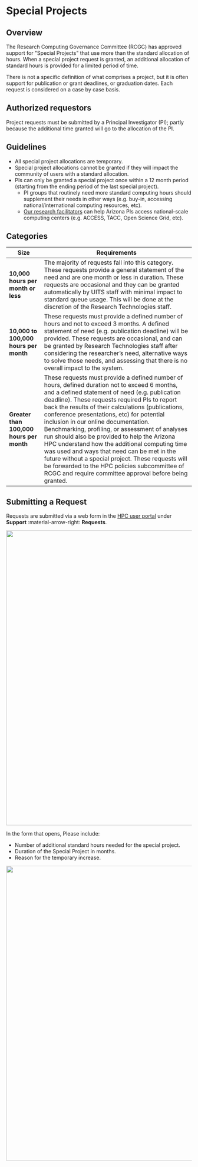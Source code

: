 # Special Projects

## Overview

The Research Computing Governance Committee (RCGC) has approved support for "Special Projects" that use more than the standard allocation of hours. When a special project request is granted, an additional allocation of standard hours is provided for a limited period of time.   

There is not a specific definition of what comprises a project, but it is often support for publication or grant deadlines, or graduation dates. Each request is considered on a case by case basis.

## Authorized requestors
Project requests must be submitted by a Principal Investigator (PI); partly because the additional time granted will go to the allocation of the PI.

## Guidelines

* All special project allocations are temporary.
* Special project allocations cannot be granted if they will impact the community of users with a standard allocation.
* PIs can only be granted a special project once within a 12 month period (starting from the ending period of the last special project).
    * PI groups that routinely need more standard computing hours should supplement their needs in other ways (e.g. buy-in, accessing national/international computing resources, etc).
    * [Our research facilitators](../../support_and_training/consulting_services/) can help Arizona PIs access national-scale computing centers (e.g. ACCESS, TACC, Open Science Grid, etc).

## Categories

| Size | Requirements |
|-|-|
| **10,000 hours per month or less** | The majority of requests fall into this category. These requests provide a general statement of the need and are one month or less in duration. These requests are occasional and they can be granted automatically by UITS staff with minimal impact to standard queue usage. This will be done at the discretion of the Research Technologies staff.|
| **10,000 to 100,000 hours per month** | These requests must provide a defined number of hours and not to exceed 3 months. A defined statement of need (e.g. publication deadline) will be provided. These requests are occasional, and can be granted by Research Technologies staff after considering the researcher’s need, alternative ways to solve those needs, and assessing that there is no overall impact to the system.|
|**Greater than 100,000 hours per month** | These requests must provide a defined number of hours, defined duration not to exceed 6 months, and a defined statement of need (e.g. publication deadline). These requests required PIs to report back the results of their calculations (publications, conference presentations, etc) for potential inclusion in our online documentation. Benchmarking, profiling, or assessment of analyses run should also be provided to help the Arizona HPC understand how the additional computing time was used and ways that need can be met in the future without a special project. These requests will be forwarded to the HPC policies subcommittee of RCGC and require committee approval before being granted. |

## Submitting a Request
Requests are submitted via a web form in the [HPC user portal](https://portal.hpc.arizona.edu) under **Support** :material-arrow-right: **Requests**. 

<img src="./images/request-special-project.png" style="width: 800px">

In the form that opens,  Please include:

* Number of additional standard hours needed for the special project.
* Duration of the Special Project in months.
* Reason for the temporary increase.

<img src="./images/special-project-form.png" style="width: 800px">
